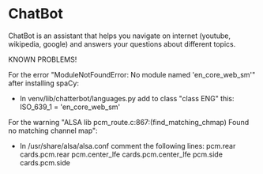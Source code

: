 # ChatBot
ChatBot is an assistant that helps you navigate on internet (youtube, wikipedia, google) and answers your questions about different topics.

KNOWN PROBLEMS!

For the error "ModuleNotFoundError: No module named 'en_core_web_sm'" after installing spaCy:
- In venv/lib/chatterbot/languages.py add to class "class ENG" this: ISO_639_1 = 'en_core_web_sm'

For the warning "ALSA lib pcm_route.c:867:(find_matching_chmap) Found no matching channel map":
- In /usr/share/alsa/alsa.conf comment the following lines:
                pcm.rear cards.pcm.rear
                pcm.center_lfe cards.pcm.center_lfe
                pcm.side cards.pcm.side
